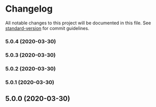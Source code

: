 # Changelog

All notable changes to this project will be documented in this file. See [standard-version](https://github.com/conventional-changelog/standard-version) for commit guidelines.

### 5.0.4 (2020-03-30)

### 5.0.3 (2020-03-30)

### 5.0.2 (2020-03-30)

### 5.0.1 (2020-03-30)

## 5.0.0 (2020-03-30)
